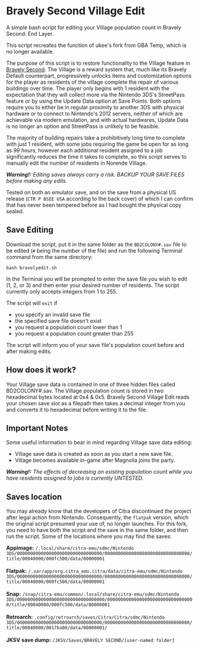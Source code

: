 # Bravely Second Village Edit
A simple bash script for editing your Village population count in Bravely Second: End Layer.

This script recreates the function of ukee's fork from GBA Temp, which is no longer available.

The purpose of this script is to restore functionality to the Village feature in <a href="https://en.wikipedia.org/wiki/Bravely_Second">Bravely Second</a>. The Village is a reward system that, much like its Bravely Default counterpart, progressively unlocks items and customization options for the player as residents of the village complete the repair of various buildings over time.  The player only begins with 1 resident with the expectation that they will collect more via the Nintendo 3DS's StreetPass feature or by using the Update Data option at Save Points.  Both options require you to either be in regular proximity to another 3DS with physical hardware or to connect to Nintendo's 2012 servers, neither of which are achievable via modern emulation, and with actual hardwares, Update Data is no longer an option and StreetPass is unlikely to be feasible.

The majority of building repairs take a prohibitively long time to complete with just 1 resident, with some jobs requiring the game be open for as long as *99 hours*, however each additional resident assigned to a job significantly reduces the time it takes to complete, so this script serves to manually edit the number of residents in Norende Village.

***Warning!:*** *Editing saves always carry a risk.  BACKUP YOUR SAVE FILES before making any edits.*

Tested on both an emulator save, and on the save from a physical US release (`CTR P BSEE USA` according to the back cover) of which I can confirm that has never been tempered before as I had bought the physical copy sealed.

## Save Editing
Download the script, put it in the same folder as the `BD2COLONY#.sav` file to be edited (`#` being the number of the file) and run the following Terminal command from the same directory:
```
bash bravelyedit.sh
```
In the Terminal you will be prompted to enter the save file you wish to edit (1, 2, or 3) and then enter your desired number of residents.  The script currently only accepts integers from 1 to 255.

The script will `exit` if
- you specify an invalid save file
- the specified save file doesn't exist
- you request a population count lower than 1
- you request a population count greater than 255

The script will inform you of your save file's population count before and after making edits.

## How does it work?
Your Village save data is contained in one of three hidden files called BD2COLONY#.sav.  The Village population count is stored in two hexadecimal bytes located at 0x4 & 0x5.  Bravely Second Village Edit reads your chosen save slot as a filepath then takes a decimal integer from you and converts it to hexadecimal before writing it to the file.

## Important Notes
Some useful information to bear in mind regarding Village save data editing:
- Village save data is created as soon as you start a new save file.
- Village becomes available in-game after Magnolia joins the party.

***Warning!:*** *The effects of decreasing an existing population count while you have residents assigned to jobs is currently UNTESTED.*

## Saves location
You may already know that the developers of Citra discontinued the project after legal action from Nintendo.  Consequently, the `flatpak` version, which the original script presumed your use of, no longer launches.  For this fork, you need to have both the script and the save in the same folder, and then run the script. Some of the locations where you may find the saves:

**Appimage:** `/.local/share/citra-emu/sdmc/Nintendo 3DS/00000000000000000000000000000000/00000000000000000000000000000000/title/00040000/000fc500/data/00000001`\
\
**Flatpak:** `/.var/app/org.citra_emu.citra/data/citra-emu/sdmc/Nintendo 3DS/00000000000000000000000000000000/00000000000000000000000000000000/title/00040000/000fc500/data/00000001`\
\
**Snap:** `/snap/citra-emu/common/.local/share/citra-emu/sdmc/Nintendo 3DS/000000000000000000000000000000000/000000000000000000000000000000000/title/00040000/000fc500/data/00000001`\
\
**Retroarch:** `.config/retroarch/saves/Citra/Citra/sdmc/Nintendo 3DS/00000000000000000000000000000000/00000000000000000000000000000000/title/00040000/0017ba00/data/00000001/`\
\
**JKSV save dump:** `/JKSV/Saves/BRAVELY SECOND/[user-named folder]`
